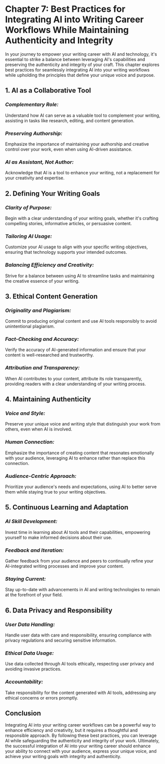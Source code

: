 Chapter 7: Best Practices for Integrating AI into Writing Career Workflows While Maintaining Authenticity and Integrity
=======================================================================================================================

In your journey to empower your writing career with AI and technology, it's essential to strike a balance between leveraging AI's capabilities and preserving the authenticity and integrity of your craft. This chapter explores best practices for seamlessly integrating AI into your writing workflows while upholding the principles that define your unique voice and purpose.

**1. AI as a Collaborative Tool**
---------------------------------

### *Complementary Role:*

Understand how AI can serve as a valuable tool to complement your writing, assisting in tasks like research, editing, and content generation.

### *Preserving Authorship:*

Emphasize the importance of maintaining your authorship and creative control over your work, even when using AI-driven assistance.

### *AI as Assistant, Not Author:*

Acknowledge that AI is a tool to enhance your writing, not a replacement for your creativity and expertise.

**2. Defining Your Writing Goals**
----------------------------------

### *Clarity of Purpose:*

Begin with a clear understanding of your writing goals, whether it's crafting compelling stories, informative articles, or persuasive content.

### *Tailoring AI Usage:*

Customize your AI usage to align with your specific writing objectives, ensuring that technology supports your intended outcomes.

### *Balancing Efficiency and Creativity:*

Strive for a balance between using AI to streamline tasks and maintaining the creative essence of your writing.

**3. Ethical Content Generation**
---------------------------------

### *Originality and Plagiarism:*

Commit to producing original content and use AI tools responsibly to avoid unintentional plagiarism.

### *Fact-Checking and Accuracy:*

Verify the accuracy of AI-generated information and ensure that your content is well-researched and trustworthy.

### *Attribution and Transparency:*

When AI contributes to your content, attribute its role transparently, providing readers with a clear understanding of your writing process.

**4. Maintaining Authenticity**
-------------------------------

### *Voice and Style:*

Preserve your unique voice and writing style that distinguish your work from others, even when AI is involved.

### *Human Connection:*

Emphasize the importance of creating content that resonates emotionally with your audience, leveraging AI to enhance rather than replace this connection.

### *Audience-Centric Approach:*

Prioritize your audience's needs and expectations, using AI to better serve them while staying true to your writing objectives.

**5. Continuous Learning and Adaptation**
-----------------------------------------

### *AI Skill Development:*

Invest time in learning about AI tools and their capabilities, empowering yourself to make informed decisions about their use.

### *Feedback and Iteration:*

Gather feedback from your audience and peers to continually refine your AI-integrated writing processes and improve your content.

### *Staying Current:*

Stay up-to-date with advancements in AI and writing technologies to remain at the forefront of your field.

**6. Data Privacy and Responsibility**
--------------------------------------

### *User Data Handling:*

Handle user data with care and responsibility, ensuring compliance with privacy regulations and securing sensitive information.

### *Ethical Data Usage:*

Use data collected through AI tools ethically, respecting user privacy and avoiding invasive practices.

### *Accountability:*

Take responsibility for the content generated with AI tools, addressing any ethical concerns or errors promptly.

**Conclusion**
--------------

Integrating AI into your writing career workflows can be a powerful way to enhance efficiency and creativity, but it requires a thoughtful and responsible approach. By following these best practices, you can leverage AI while safeguarding the authenticity and integrity of your work. Ultimately, the successful integration of AI into your writing career should enhance your ability to connect with your audience, express your unique voice, and achieve your writing goals with integrity and authenticity.
